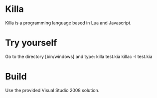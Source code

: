 Killa
=====

Killa is a programming language based in Lua and Javascript.


Try yourself
============

Go to the directory [bin/windows] and type: 
    killa test.kia
    killac -l test.kia


Build
=====
Use the provided Visual Studio 2008 solution.


